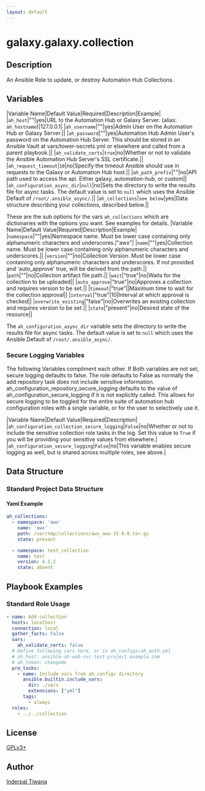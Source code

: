```yaml
---
layout: default
---
```


# galaxy.galaxy.collection

## Description

An Ansible Role to update, or destroy Automation Hub Collections.

## Variables

|Variable Name|Default Value|Required|Description|Example|
|`ah_host`|""|yes|URL to the Automation Hub or Galaxy Server. (alias: `ah_hostname`)|127.0.0.1|
|`ah_username`|""|yes|Admin User on the Automation Hub or Galaxy Server.||
|`ah_password`|""|yes|Automation Hub Admin User's password on the Automation Hub Server.  This should be stored in an Ansible Vault at vars/tower-secrets.yml or elsewhere and called from a parent playbook.||
|`ah_validate_certs`|`true`|no|Whether or not to validate the Ansible Automation Hub Server's SSL certificate.||
|`ah_request_timeout`|`10`|no|Specify the timeout Ansible should use in requests to the Galaxy or Automation Hub host.||
|`ah_path_prefix`|""|no|API path used to access the api. Either galaxy, automation-hub, or custom||
|`ah_configuration_async_dir`|`null`|no|Sets the directory to write the results file for async tasks. The default value is set to `null` which uses the Ansible Default of `/root/.ansible_async/`.||
|`ah_collections`|`see below`|yes|Data structure describing your collections, described below.||

These are the sub options for the vars `ah_collections` which are dictionaries with the options you want. See examples for details.
|Variable Name|Default Value|Required|Description|Example|
|`namespace`|""|yes|Namespace name. Must be lower case containing only alphanumeric characters and underscores.|"awx"|
|`name`|""|yes|Collection name. Must be lower case containing only alphanumeric characters and underscores.||
|`version`|""|no|Collection Version. Must be lower case containing only alphanumeric characters and underscores. If not provided and 'auto_approve' true, will be derived from the path.||
|`path`|""|no|Collection artifact file path.||
|`wait`|"true"|no|Waits for the collection to be uploaded||
|`auto_approve`|"true"|no|Approves a collection and requires version to be set.||
|`timeout`|"true"||Maximum time to wait for the collection approval||
|`interval`|"true"|10|Interval at which approval is checked||
|`overwrite_existing`|"false"|no|Overwrites an existing collection and requires version to be set.||
|`state`|"present"|no|Desired state of the resource||

The `ah_configuration_async_dir` variable sets the directory to write the results file for async tasks.
The default value is set to  `null` which uses the Ansible Default of `/root/.ansible_async/`.

### Secure Logging Variables

The following Variables compliment each other.
If Both variables are not set, secure logging defaults to false.
The role defaults to False as normally the add repository task does not include sensitive information.
ah_configuration_repository_secure_logging defaults to the value of ah_configuration_secure_logging if it is not explicitly called. This allows for secure logging to be toggled for the entire suite of automation hub configuration roles with a single variable, or for the user to selectively use it.

|Variable Name|Default Value|Required|Description|
|`ah_configuration_collection_secure_logging`|`False`|no|Whether or not to include the sensitive collection role tasks in the log.  Set this value to `True` if you will be providing your sensitive values from elsewhere.|
|`ah_configuration_secure_logging`|`False`|no|This variable enables secure logging as well, but is shared across multiple roles, see above.|

## Data Structure

### Standard Project Data Structure

#### Yaml Example

```yaml
ah_collections:
  - namespace: 'awx'
    name: 'awx'
    path: /var/tmp/collections/awx_awx-15.0.0.tar.gz
    state: present

  - namespace: test_collection
    name: test
    version: 4.1.2
    state: absent
```

## Playbook Examples

### Standard Role Usage

```yaml
- name: Add collection
  hosts: localhost
  connection: local
  gather_facts: false
  vars:
    ah_validate_certs: false
  # Define following vars here, or in ah_configs/ah_auth.yml
  # ah_host: ansible-ah-web-svc-test-project.example.com
  # ah_token: changeme
  pre_tasks:
    - name: Include vars from ah_configs directory
      ansible.builtin.include_vars:
        dir: ./vars
        extensions: ["yml"]
      tags:
        - always
  roles:
    - ../../collection
```

## License

[GPLv3+](https://github.com/ansible/galaxy_collection#licensing)

## Author

[Inderpal Tiwana](https://github.com/inderpaltiwana/)
